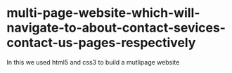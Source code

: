 # multi-page-website-which-will-navigate-to-about-contact-sevices-contact-us-pages-respectively
In this we used html5 and css3 to build a mutlipage website 
